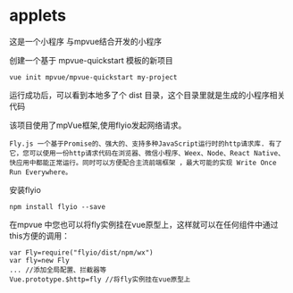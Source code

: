 # applets
这是一个小程序 与mpvue结合开发的小程序

创建一个基于 mpvue-quickstart 模板的新项目
```
vue init mpvue/mpvue-quickstart my-project
```
运行成功后，可以看到本地多了个 dist 目录，这个目录里就是生成的小程序相关代码




该项目使用了mpVue框架,使用flyio发起网络请求。

```Fly.js 一个基于Promise的、强大的、支持多种JavaScript运行时的http请求库. 有了它，您可以使用一份http请求代码在浏览器、微信小程序、Weex、Node、React Native、快应用中都能正常运行。同时可以方便配合主流前端框架 ，最大可能的实现 Write Once Run Everywhere。```

安装flyio
```
npm install flyio --save
```

在mpvue 中您也可以将fly实例挂在vue原型上，这样就可以在任何组件中通过this方便的调用：
```
var Fly=require("flyio/dist/npm/wx") 
var fly=new Fly
... //添加全局配置、拦截器等
Vue.prototype.$http=fly //将fly实例挂在vue原型上
```




